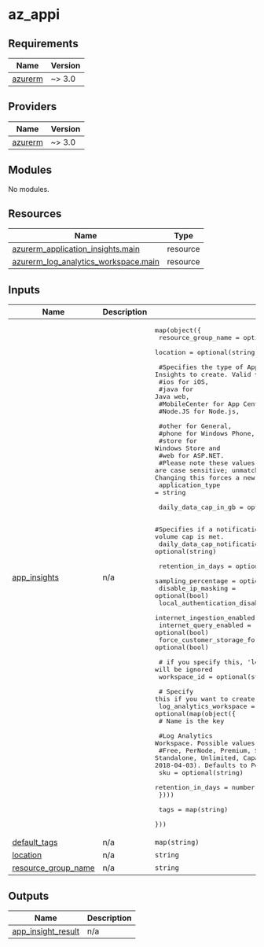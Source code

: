 # az_appi

<!-- BEGINNING OF PRE-COMMIT-TERRAFORM DOCS HOOK -->
## Requirements

| Name | Version |
|------|---------|
| <a name="requirement_azurerm"></a> [azurerm](#requirement\_azurerm) | ~> 3.0 |

## Providers

| Name | Version |
|------|---------|
| <a name="provider_azurerm"></a> [azurerm](#provider\_azurerm) | ~> 3.0 |

## Modules

No modules.

## Resources

| Name | Type |
|------|------|
| [azurerm_application_insights.main](https://registry.terraform.io/providers/hashicorp/azurerm/latest/docs/resources/application_insights) | resource |
| [azurerm_log_analytics_workspace.main](https://registry.terraform.io/providers/hashicorp/azurerm/latest/docs/resources/log_analytics_workspace) | resource |

## Inputs

| Name | Description | Type | Default | Required |
|------|-------------|------|---------|:--------:|
| <a name="input_app_insights"></a> [app\_insights](#input\_app\_insights) | n/a | <pre>map(object({<br>    resource_group_name = optional(string)<br>    location            = optional(string)<br><br>    #Specifies the type of Application Insights to create. Valid values are <br>    #ios for iOS, <br>    #java for Java web, <br>    #MobileCenter for App Center, <br>    #Node.JS for Node.js, <br>    #other for General, <br>    #phone for Windows Phone, <br>    #store for Windows Store and <br>    #web for ASP.NET. <br>    #Please note these values are case sensitive; unmatched values are treated as ASP.NET by Azure. Changing this forces a new resource to be created.<br>    application_type = string<br><br>    daily_data_cap_in_gb = optional(number)<br><br>    #Specifies if a notification email will be send when the daily data volume cap is met.<br>    daily_data_cap_notifications_disabled = optional(string)<br><br>    retention_in_days                   = optional(number)<br>    sampling_percentage                 = optional(number)<br>    disable_ip_masking                  = optional(bool)<br>    local_authentication_disabled       = optional(bool)<br>    internet_ingestion_enabled          = optional(bool)<br>    internet_query_enabled              = optional(bool)<br>    force_customer_storage_for_profiler = optional(bool)<br><br>    # if you specify this, 'log_analytics_workspace' will be ignored<br>    workspace_id = optional(string)<br><br>    # Specify this if you want to create log workspace.<br>    log_analytics_workspace = optional(map(object({<br>      # Name is the key<br><br>      #Log Analytics Workspace. Possible values are <br>      #Free, PerNode, Premium, Standard, Standalone, Unlimited, CapacityReservation, and PerGB2018 (new SKU as of 2018-04-03). Defaults to PerGB2018.<br>      sku               = optional(string)<br>      retention_in_days = number<br>    })))<br><br>    tags = map(string)<br>  }))</pre> | n/a | yes |
| <a name="input_default_tags"></a> [default\_tags](#input\_default\_tags) | n/a | `map(string)` | `{}` | no |
| <a name="input_location"></a> [location](#input\_location) | n/a | `string` | `null` | no |
| <a name="input_resource_group_name"></a> [resource\_group\_name](#input\_resource\_group\_name) | n/a | `string` | `null` | no |

## Outputs

| Name | Description |
|------|-------------|
| <a name="output_app_insight_result"></a> [app\_insight\_result](#output\_app\_insight\_result) | n/a |
<!-- END OF PRE-COMMIT-TERRAFORM DOCS HOOK -->
